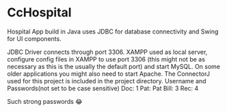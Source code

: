 # CcHospital
Hospital App build in Java uses JDBC for database connectivity and Swing for UI components.

JDBC Driver connects through port 3306. XAMPP used as local server, configure config files in XAMPP to use port 3306 (this might not be as necessary as this is the usually the default port) and start MySQL. On some older applications you might also need to start Apache.
The ConnectorJ used for this project is included in the project directory.
Username and Passwords(not set to be case sensitive)
Doc:   1
Pat:   Pat
Bill:  3
Rec:   4

Such strong passwords 😂

